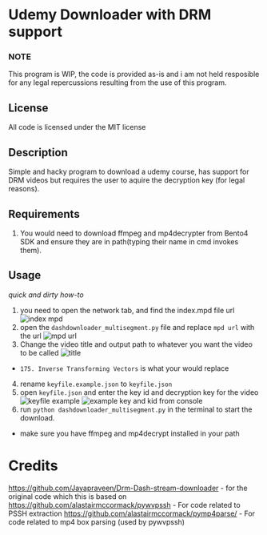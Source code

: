 # Udemy Downloader with DRM support

### NOTE
This program is WIP, the code is provided as-is and i am not held resposible for any legal repercussions resulting from the use of this program.

## License
All code is licensed under the MIT license

## Description
Simple and hacky program to download a udemy course, has support for DRM videos but requires the user to aquire the decryption key (for legal reasons).

## Requirements
1. You would need to download ffmpeg and mp4decrypter from Bento4 SDK and ensure they are in path(typing their name in cmd invokes them).

## Usage
*quick and dirty how-to*
1. you need to open the network tab, and find the index.mpd file url
![index mpd](https://i.imgur.com/MW78CAu.png)
2. open the `dashdownloader_multisegment.py` file and replace ``mpd url`` with the url
![mpd url](https://i.imgur.com/YfGSPKd.png)
3. Change the video title and output path to whatever you want the video to be called
![title](https://i.imgur.com/lymSmag.png)
- ``175. Inverse Transforming Vectors`` is what your would replace
4. rename ``keyfile.example.json`` to ``keyfile.json``
5. open ``keyfile.json`` and enter the key id and decryption key for the video
![keyfile example](https://i.imgur.com/naABWva.png)
![example key and kid from console](https://i.imgur.com/awgndZA.png)
6. run ``python dashdownloader_multisegment.py`` in the terminal to start the download.
- make sure you have ffmpeg and mp4decrypt installed in your path

# Credits
https://github.com/Jayapraveen/Drm-Dash-stream-downloader - for the original code which this is based on
https://github.com/alastairmccormack/pywvpssh - For code related to PSSH extraction
https://github.com/alastairmccormack/pymp4parse/ - For code related to mp4 box parsing (used by pywvpssh)
